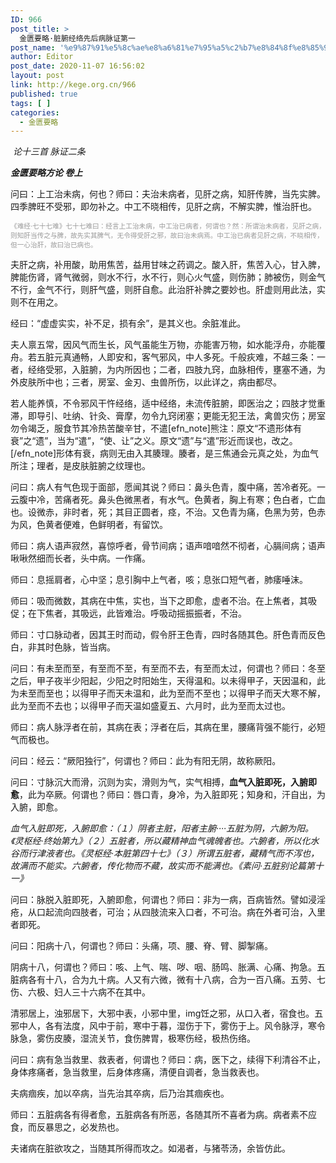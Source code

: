 ```yaml
---
ID: 966
post_title: >
  金匮要略·脏腑经络先后病脉证第一
post_name: '%e9%87%91%e5%8c%ae%e8%a6%81%e7%95%a5%c2%b7%e8%84%8f%e8%85%91%e7%bb%8f%e7%bb%9c%e5%85%88%e5%90%8e%e7%97%85%e8%84%89%e8%af%81%e7%ac%ac%e4%b8%80'
author: Editor
post_date: 2020-11-07 16:56:02
layout: post
link: http://kege.org.cn/966
published: true
tags: [ ]
categories:
  - 金匮要略
---
```

<!-- wp:paragraph -->
<p> <em><span class="has-inline-color has-secondary-color">论十三首 脉证二条</span></em></p>
<!-- /wp:paragraph -->

<!-- wp:paragraph -->
<p><em><strong>金匮要略方论 卷上</strong></em></p>
<!-- /wp:paragraph -->

<!-- wp:paragraph -->
<p>问曰：上工治未病，何也？师曰：夫治未病者，见肝之病，知肝传脾，当先实脾。四季脾旺不受邪，即勿补之。中工不晓相传，见肝之病，不解实脾，惟治肝也。</p>
<p><span style="color: #999999; font-size: 8pt;">《难经·七十七难》七十七难曰：经言上工治未病，中工治已病者，何谓也？然：所谓治未病者，见肝之病，则知肝当传之与脾，故先实其脾气，无令得受肝之邪，故曰治未病焉。中工治已病者见肝之病，不晓相传，但一心治肝，故曰治已病也。</span></p>
<!-- /wp:paragraph -->

<!-- wp:paragraph -->
<p>夫肝之病，补用酸，助用焦苦，益用甘味之药调之。酸入肝，焦苦入心，甘入脾，脾能伤肾，肾气微弱，则水不行，水不行，则心火气盛，则伤肺；肺被伤，则金气不行，金气不行，则肝气盛，则肝自愈。此治肝补脾之要妙也。肝虚则用此法，实则不在用之。</p>
<!-- /wp:paragraph -->

<!-- wp:paragraph -->
<p>经曰：“虚虚实实，补不足，损有余”，是其义也。余脏准此。</p>
<!-- /wp:paragraph -->

<!-- wp:paragraph -->
<p>夫人禀五常，因风气而生长，风气虽能生万物，亦能害万物，如水能浮舟，亦能覆舟。若五脏元真通畅，人即安和，客气邪风，中人多死。千般疢难，不越三条：一者，经络受邪，入脏腑，为内所因也；二者，四肢九窍，血脉相传，壅塞不通，为外皮肤所中也；三者，房室、金刃、虫兽所伤，以此详之，病由都尽。</p>
<!-- /wp:paragraph -->

<!-- wp:paragraph -->
<p>若人能养慎，不令邪风干忤经络，适中经络，未流传脏腑，即医治之；四肢才觉重滞，即导引、吐纳、针灸、膏摩，勿令九窍闭塞；更能无犯王法，禽兽灾伤；房室勿令竭乏，服食节其冷热苦酸辛甘，不遣[efn_note]熊注：原文“不遗形体有衰”之“遗”，当为“遣”，“使、让”之义。原文“遗”与“遣”形近而误也，改之。[/efn_note]形体有衰，病则无由入其腠理。腠者，是三焦通会元真之处，为血气所注；理者，是皮肤脏腑之纹理也。</p>
<!-- /wp:paragraph -->

<!-- wp:paragraph -->
<p>问曰：病人有气色现于面部，愿闻其说？师曰：鼻头色青，腹中痛，苦冷者死。一云腹中冷，苦痛者死。鼻头色微黑者，有水气。色黄者，胸上有寒；色白者，亡血也。设微赤，非时者，死；其目正圆者，痉，不治。又色青为痛，色黑为劳，色赤为风，色黄者便难，色鲜明者，有留饮。</p>
<!-- /wp:paragraph -->

<!-- wp:paragraph -->
<p>师曰：病人语声寂然，喜惊呼者，骨节间病；语声喑喑然不彻者，心膈间病；语声啾啾然细而长者，头中病。一作痛。</p>
<!-- /wp:paragraph -->

<!-- wp:paragraph -->
<p>师曰：息摇肩者，心中坚；息引胸中上气者，咳；息张口短气者，肺痿唾沫。</p>
<!-- /wp:paragraph -->

<!-- wp:paragraph -->
<p>师曰：吸而微数，其病在中焦，实也，当下之即愈，虚者不治。在上焦者，其吸促；在下焦者，其吸远，此皆难治。呼吸动摇振振者，不治。</p>
<!-- /wp:paragraph -->

<!-- wp:paragraph -->
<p>师曰：寸口脉动者，因其王时而动，假令肝王色青，四时各随其色。肝色青而反色白，非其时色脉，皆当病。</p>
<!-- /wp:paragraph -->

<!-- wp:paragraph -->
<p>问曰：有未至而至，有至而不至，有至而不去，有至而太过，何谓也？师曰：冬至之后，甲子夜半少阳起，少阳之时阳始生，天得温和。以未得甲子，天因温和，此为未至而至也；以得甲子而天未温和，此为至而不至也；以得甲子而天大寒不解，此为至而不去也；以得甲子而天温如盛夏五、六月时，此为至而太过也。</p>
<!-- /wp:paragraph -->

<!-- wp:paragraph -->
<p>师曰：病人脉浮者在前，其病在表；浮者在后，其病在里，腰痛背强不能行，必短气而极也。</p>
<!-- /wp:paragraph -->

<!-- wp:paragraph -->
<p>问曰：经云：“厥阳独行”，何谓也？师曰：此为有阳无阴，故称厥阳。</p>
<!-- /wp:paragraph -->

<!-- wp:paragraph -->
<p>问曰：寸脉沉大而滑，沉则为实，滑则为气，实气相搏，<strong>血气入脏即死，入腑即愈</strong>，此为卒厥。何谓也？师曰：唇口青，身冷，为入脏即死；知身和，汗自出，为入腑，即愈。</p>
<!-- /wp:paragraph -->

<!-- wp:paragraph -->
<p><em><span class="has-inline-color has-secondary-color">血气入脏即死，入腑即愈：（１）阴者主脏，阳者主腑····五脏为阴，六腑为阳。《灵枢经·终始第九》（２）五脏者，所以藏精神血气魂魄者也。六腑者，所以化水谷而行津液者也。《灵枢经·本脏第四十七》（３）所谓五脏者，藏精气而不泻也，故满而不能实。六腑者，传化物而不藏，故实而不能满也。《素问·五脏别论篇第十一》</span></em></p>
<!-- /wp:paragraph -->

<!-- wp:paragraph -->
<p>问曰：脉脱入脏即死，入腑即愈，何谓也？师曰：非为一病，百病皆然。譬如浸淫疮，从口起流向四肢者，可治；从四肢流来入口者，不可治。病在外者可治，入里者即死。</p>
<!-- /wp:paragraph -->

<!-- wp:paragraph -->
<p>问曰：阳病十八，何谓也？师曰：头痛，项、腰、脊、臂、脚掣痛。</p>
<!-- /wp:paragraph -->

<!-- wp:paragraph -->
<p>阴病十八，何谓也？师曰：咳、上气、喘、哕、咽、肠鸣、胀满、心痛、拘急。五脏病各有十八，合为九十病。人又有六微，微有十八病，合为一百八痛。五劳、七伤、六极、妇人三十六病不在其中。</p>
<!-- /wp:paragraph -->

<!-- wp:paragraph -->
<p>清邪居上，浊邪居下，大邪中表，小邪中里，img饪之邪，从口入者，宿食也。五邪中人，各有法度，风中于前，寒中于暮，湿伤于下，雾伤于上。风令脉浮，寒令脉急，雾伤皮腠，湿流关节，食伤脾胃，极寒伤经，极热伤络。</p>
<!-- /wp:paragraph -->

<!-- wp:paragraph -->
<p>问曰：病有急当救里、救表者，何谓也？师曰：病，医下之，续得下利清谷不止，身体疼痛者，急当救里，后身体疼痛，清便自调者，急当救表也。</p>
<!-- /wp:paragraph -->

<!-- wp:paragraph -->
<p>夫病痼疾，加以卒病，当先治其卒病，后乃治其痼疾也。</p>
<!-- /wp:paragraph -->

<!-- wp:paragraph -->
<p>师曰：五脏病各有得者愈，五脏病各有所恶，各随其所不喜者为病。病者素不应食，而反暴思之，必发热也。</p>
<!-- /wp:paragraph -->

<!-- wp:paragraph -->
<p>夫诸病在脏欲攻之，当随其所得而攻之。如渴者，与猪苓汤，余皆仿此。</p>
<!-- /wp:paragraph -->